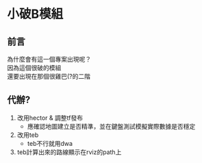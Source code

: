 # 小破B模組

## 前言

為什麼會有這一個專案出現呢？  
因為這個很破的模組  
還要出現在那個很雞巴(?的二階

## 代辦?

1. 改用hector & 調整tf發布
    - 應確認地圖建立是否精準，並在鍵盤測試模擬實際數據是否穩定
2. 改用teb
    - teb不行就用dwa  
3. teb計算出來的路線顯示在rviz的path上  
